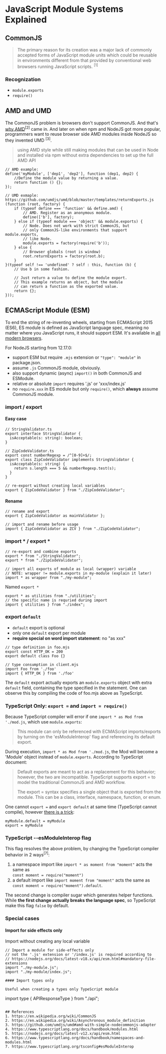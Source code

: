 # JavaScript Module Systems Explained

## CommonJS

> The primary reason for its creation was a major lack of commonly accepted forms of JavaScript module units which could be reusable in environments different from that provided by conventional web browsers running JavaScript scripts. <sup>[1]</sup>

### Recognization

- `module.exports`
- `require()`

## AMD and UMD

The CommonJS problem is browsers don't support CommonJS. And that's [why AMD](https://requirejs.org/docs/whyamd.html)<sup>[2]</sup> came in.
And later on when npm and NodeJS got more popular, programmers want to reuse browser side AMD modules inside NodeJS so they invented UMD <sup>[3]</sup>.

> using AMD style while still making modules that can be used in Node and installed via npm without extra dependencies to set up the full AMD API

```
// AMD example:
define('myModule', ['dep1', 'dep2'], function (dep1, dep2) {
    //Define the module value by returning a value.
    return function () {};
});

// UMD exmaple: https://github.com/umdjs/umd/blob/master/templates/returnExports.js
(function (root, factory) {
    if (typeof define === 'function' && define.amd) {
        // AMD. Register as an anonymous module.
        define(['b'], factory);
    } else if (typeof module === 'object' && module.exports) {
        // Node. Does not work with strict CommonJS, but
        // only CommonJS-like environments that support module.exports,
        // like Node.
        module.exports = factory(require('b'));
    } else {
        // Browser globals (root is window)
        root.returnExports = factory(root.b);
    }
}(typeof self !== 'undefined' ? self : this, function (b) {
    // Use b in some fashion.

    // Just return a value to define the module export.
    // This example returns an object, but the module
    // can return a function as the exported value.
    return {};
}));
```

## ECMAScript Module (ESM)

To end the string of re-inventing wheels, starting from ECMAScript 2015 (ES6),
ES module is defined as JavaScript language spec, meaning no matter where you JavaScript runs,
it should support ESM. It's available in [all modern browsers](https://developer.mozilla.org/en-US/docs/Web/JavaScript/Guide/Modules). 

For NodeJS starting from 12.17.0:
  - support ESM but require `.mjs` extension or `"type": "module"` in package.json.
  - assume `.js` CommonJS module, obviously.
  - also support dynamic (async) `import()` in both CommonJS and ESModule. 
  - relative or absolute `import` requires '.js' or 'xxx/index.js' 
  - no `require.xxx` in ES module but only `require()`, which **always** assume CommonJS module.

### import / export

#### Easy case

```
// StringValidator.ts
export interface StringValidator {
  isAcceptable(s: string): boolean;
}

// ZipCodeValidator.ts
export const numberRegexp = /^[0-9]+$/;
export class ZipCodeValidator implements StringValidator {
  isAcceptable(s: string) {
    return s.length === 5 && numberRegexp.test(s);
  }
}

// re-export without creating local variables
export { ZipCodeValidator } from "./ZipCodeValidator";
```

#### Rename

```
// rename and export
export { ZipCodeValidator as mainValidator };

// import and rename before usage
import { ZipCodeValidator as ZCV } from "./ZipCodeValidator";
```

### import * / export *

```
// re-export and combine exports
export * from "./StringValidator";
export * from "./ZipCodeValidator"; 

// import all exports of module as local (wrapper) variable
// NOTE: wrapper != module.exports in my-module (explain it later)
import * as wrapper from "./my-module";
```

Named `export *`

```
export * as utilities from "./utilities";
// the specific name is requried during import
import { utilities } from "./index";
```

### export `default`

- `default` export is optional
- only one `default` export per module
- **require special on word import statement**: no "as xxx"

```
// type definition in foo.mjs
export const HTTP_OK = 200
export default class Foo {}

// type consumption in client.mjs
import Foo from './foo'
import { HTTP_OK } from './foo'
```

The `default` export actually exports an `module.exports` object with extra `default` field,
containing the type specified in the statement.
One can observe this by compiling the code of foo.mjs above as TypeScript.

### TypeScript Only: `export =` and `import = require()`

Because TypeScript compiler will error if one `import * as Mod from './mod.js`, which use `module.exports`:
> This module can only be referenced with ECMAScript imports/exports by turning on the 'esModuleInterop' flag and referencing its default export.

During execution, `import * as Mod from './mod.js`, the Mod will become a 'Module' object instead of `module.exports`. According to TypeScript document:

>Default exports are meant to act as a replacement for this behavior; however, the two are incompatible. TypeScript supports export = to model the traditional CommonJS and AMD workflow.<p/>
The export = syntax specifies a single object that is exported from the module. This can be a class, interface, namespace, function, or enum.

One cannot `export =` and `export default` at same time (TypeScript cannot compile), however [there is a trick](https://remarkablemark.org/blog/2020/05/05/typescript-export-commonjs-es6-modules/):
```
myModule.default = myModule
export = myModule
```


### TypeScript --esModuleInterop flag

This flag resolves the above problem, by changing the TypeScript compiler behavior in 2 ways<sup>[7]</sup>:

1. a namespace import like `import * as moment from "moment"` acts the same as  
  `const moment = require("moment")`
2. a default import like `import moment from "moment"` acts the same as  
  `const moment = require("moment").default`.

The second change is compiler sugar which generates helper functions.  
While **the first change actually breaks the language spec**, so TypeScript make this flag `false` by default.

### Special cases

#### Import for side effects only

Import without creating any local variable
```
// Import a module for side-effects only
// not the '.js' extension or '/index.js' is required according to
// https://nodejs.org/docs/latest-v18.x/api/esm.html#mandatory-file-extensions
import "./my-module.js";
import "./my-module/index.js";

#### Import types only 

Useful when creating a types only TypeScript module
```
import type { APIResponseType } from "./api";
```

## References
1. https://en.wikipedia.org/wiki/CommonJS
2. https://en.wikipedia.org/wiki/Asynchronous_module_definition
3. https://github.com/umdjs/umd#amd-with-simple-nodecommonjs-adapter
4. https://www.typescriptlang.org/docs/handbook/modules.html
5. https://nodejs.org/docs/latest-v12.x/api/esm.html
6. https://www.typescriptlang.org/docs/handbook/namespaces-and-modules.html
7. https://www.typescriptlang.org/tsconfig#esModuleInterop

